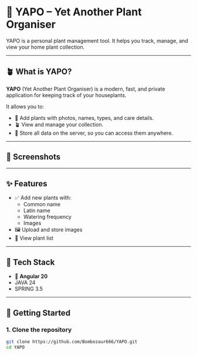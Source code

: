 # 🌿 YAPO – Yet Another Plant Organiser

YAPO is a personal plant management tool. It helps you track, manage, and view your home plant collection.

---

## 🪴 What is YAPO?

**YAPO** (Yet Another Plant Organiser) is a modern, fast, and private application for keeping track of your houseplants.

It allows you to:
- 🧾 Add plants with photos, names, types, and care details.
- 🪴 View and manage your collection.
- 💾 Store all data on the server, so you can access them anywhere.
---
## 📸 Screenshots


---

## ✨ Features
- ✅ Add new plants with:
    - Common name
    - Latin name
    - Watering frequency
    - Images
- 🖼️ Upload and store images
- 🔎 View plant list
---

## 🧰 Tech Stack
- 🔧 **Angular 20** 
- JAVA 24
- SPRING 3.5
---

## 🚀 Getting Started

### 1. Clone the repository

```bash
git clone https://github.com/Bombozaur666/YAPO.git
cd YAPO
```